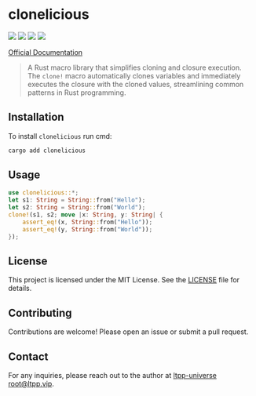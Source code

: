 # clonelicious

[![](https://img.shields.io/crates/v/clonelicious.svg)](https://crates.io/crates/clonelicious)
[![](https://docs.rs/clonelicious/badge.svg)](https://docs.rs/clonelicious)
[![](https://img.shields.io/crates/l/clonelicious.svg)](./LICENSE)
[![](https://github.com/ltpp-universe/clonelicious/workflows/Rust/badge.svg)](https://github.com/ltpp-universe/clonelicious/actions?query=workflow:Rust)

[Official Documentation](https://docs.ltpp.vip/clonelicious/)

> A Rust macro library that simplifies cloning and closure execution. The `clone!` macro automatically clones variables and immediately executes the closure with the cloned values, streamlining common patterns in Rust programming.

## Installation

To install `clonelicious` run cmd:

```sh
cargo add clonelicious
```

## Usage

```rust
use clonelicious::*;
let s1: String = String::from("Hello");
let s2: String = String::from("World");
clone!(s1, s2; move |x: String, y: String| {
    assert_eq!(x, String::from("Hello"));
    assert_eq!(y, String::from("World"));
});
```

## License

This project is licensed under the MIT License. See the [LICENSE](LICENSE) file for details.

## Contributing

Contributions are welcome! Please open an issue or submit a pull request.

## Contact

For any inquiries, please reach out to the author at [ltpp-universe <root@ltpp.vip>](mailto:root@ltpp.vip).
